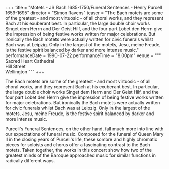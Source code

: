 +++
title = "Motets - JS Bach 1685-1750/Funeral Sentences - Henry Purcell 1659-1695"
director = "Simon Ravens"
teaser = "The Bach motets are some of the greatest - and most virtuosic - of all choral works, and they represent Bach at his exuberant best. In particular, the large double choir works Singet dem Herrn and Der Geist Hilf, and the four part Lobet den Herrn give the impression of being festive works written for major celebrations. But ironically the Bach motets were actually written for civic funerals whilst Bach was at Leipzig. Only in the largest of the motets, Jesu, meine Freude, is the festive spirit balanced by darker and more intense music."
performanceDate = 1990-07-22
performanceTime = "8.00pm"
venue = """
Sacred Heart Cathedral  
Hill Street  
Wellington
"""
+++

The Bach motets are some of the greatest - and most virtuosic - of all choral works, and they represent Bach at his exuberant best. In particular, the large double choir works Singet dem Herrn and Der Geist Hilf, and the four part Lobet den Herrn give the impression of being festive works written for major celebrations. But ironically the Bach motets were actually written for civic funerals whilst Bach was at Leipzig. Only in the largest of the motets, Jesu, meine Freude, is the festive spirit balanced by darker and more intense music.


Purcell's Funeral Sentences, on the other hand, fall much more into line with our expectations of funeral music. Composed for the funeral of Queen Mary II in the closing years of Purcell's life, these sombre and highly chromatic pieces for soloists and chorus offer a fascinating contrast to the Bach motets. Taken together, the works in this concert show how two of the greatest minds of the Baroque approached music for similar functions in radically different ways.
